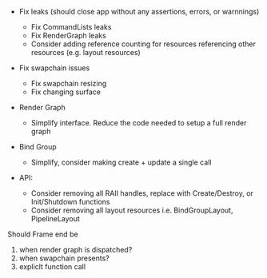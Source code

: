 - Fix leaks (should close app without any assertions, errors, or warnnings)
    - Fix CommandLists leaks
    - Fix RenderGraph leaks
    - Consider adding reference counting for resources referencing other resources (e.g. layout resources)

- Fix swapchain issues
    - Fix swapchain resizing
    - Fix changing surface

- Render Graph
    - Simplify interface. Reduce the code needed to setup a full render graph

- Bind Group
    - Simplify, consider making create + update a single call

- API:
    - Consider removing all RAII handles, replace with Create/Destroy, or Init/Shutdown functions
    - Consider removing all layout resources i.e. BindGroupLayout, PipelineLayout

Should Frame end be
1. when render graph is dispatched?
2. when swapchain presents?
3. expliclt function call